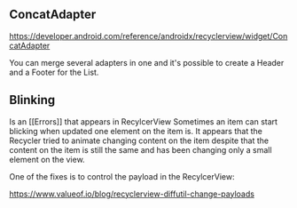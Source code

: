 



## ConcatAdapter
https://developer.android.com/reference/androidx/recyclerview/widget/ConcatAdapter

You can merge several adapters in one and it's possible to create a Header and a Footer for the List.





## Blinking 
Is an [[Errors]] that appears in RecylcerView
Sometimes an item can start blicking when updated one element on the item is.
It appears that the Recycler tried to animate changing content on the item despite that the content on the item is still the same and has been changing only a small element on the view.

One of the fixes is to control the payload in the RecylcerView:

https://www.valueof.io/blog/recyclerview-diffutil-change-payloads





